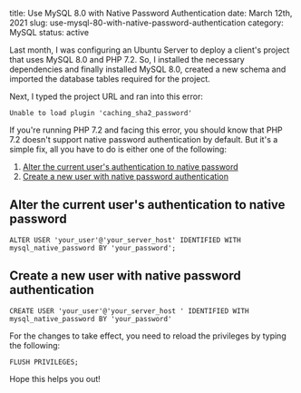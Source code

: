 title: Use MySQL 8.0 with Native Password Authentication
date: March 12th, 2021
slug: use-mysql-80-with-native-password-authentication
category: MySQL
status: active

Last month, I was configuring an Ubuntu Server to deploy a client's project that uses MySQL 8.0 and PHP 7.2.
So, I installed the necessary dependencies and finally installed MySQL 8.0, created a new schema and imported the database tables required for the project.

Next, I typed the project URL and ran into this error:

```text
Unable to load plugin 'caching_sha2_password'
```

If you're running PHP 7.2 and facing this error, you should know that PHP 7.2 doesn't support native password authentication by default. But it's a simple fix, all you have to do is either one of the following:

1. [Alter the current user's authentication to native password](#opt1)
2. [Create a new user with native password authentication](#opt2)

## <a id="opt1"></a> Alter the current user's authentication to native password

```mysql
ALTER USER 'your_user'@'your_server_host' IDENTIFIED WITH mysql_native_password BY 'your_password';
```

## <a id="opt2"></a> Create a new user with native password authentication

```mysql
CREATE USER 'your_user'@'your_server_host ' IDENTIFIED WITH mysql_native_password BY 'your_password'
```

For the changes to take effect, you need to reload the privileges by typing the following:

```mysql
FLUSH PRIVILEGES;
```

Hope this helps you out!
